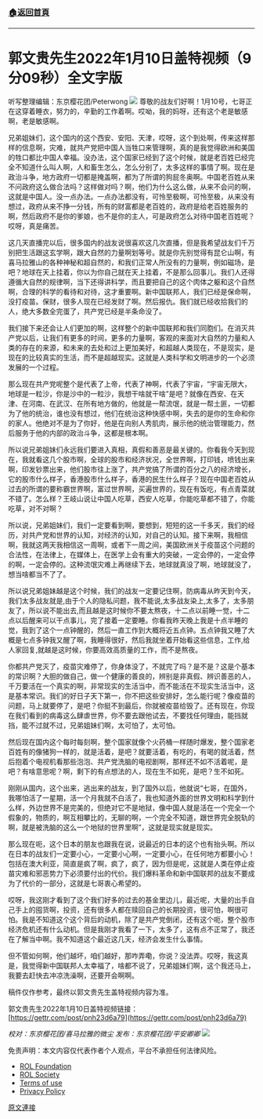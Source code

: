 ###  [:house:返回首頁](https://github.com/ourhimalayas/txt)
---

# 郭文贵先生2022年1月10日盖特视频（9分09秒）全文字版
听写整理编辑：东京樱花团/Peterwong
![](https://assets.gnews.org/wp-content/uploads/2022/01/image-750.png)
尊敬的战友们好啊！1月10号，七哥正在这穿着睡衣，努力的，辛勤的工作着啊。哎呦，我的妈呀，还有这个老是敏感啊，老是敏感啊。

兄弟姐妹们，这个国内的这个西安、安阳、天津，哎呀，这个到处啊，传来这样那样的信息啊，灾难，就共产党把中国人当牲口来管理啊，真的是我觉得欧洲和美国的牲口都比中国人幸福。没办法，这个国家已经到了这个时候，就是老百姓已经完全不知道什么叫人啊，人和畜生怎么，怎么分别了，太多这样的事情了啊。现在是政治斗争，地方政府一切都是掩盖啊，都为了所谓的狗屁冬奥啊。中国老百姓从来不问政府这么做合法吗？这样做对吗？啊，他们为什么这么做，从来不会问的啊，这就是中国人。没一点办法。一点办法都没有，可怜至极啊，可怜至极，从来没有想过，政府从来不挣一分钱，所有的财富都是老百姓的，政府是给老百姓服务的啊，然后政府不是你的爹娘，也不是你的主人，可是政府怎么对待中国老百姓呢？哎呀，真是痛苦。

这几天直播完以后，很多国内的战友说很喜欢这几次直播，但是我希望战友们千万别把生活跟这玄学啊，跟大自然的力量啊划等号。就是你先别觉得有昆仑山啊，有喜马拉雅山的各种神秘和超自然的，和我们正常人所没有的力量啊，例如磁场，是吧？地球在天上挂着，你以为你自己就在天上挂着，不是那么回事儿。我们人还得遵循大自然的规律啊，当下还得讲科学，而且要把自己的这个肉体之躯和这个自然啊，合理的科学的看待和对待，这才重要啊。新中国联邦人，我们已经是保命啊，没打疫苗。保财，很多人现在已经发财了啊。然后报仇。我们就已经收拾我们的人，绝大多数全完蛋了，共产党已经是半条命没了。

我们接下来还会让人们更加的啊，这样整个的新中国联邦和我们同胞们。在消灭共产党以后，让我们有更多的时间，更多的力量啊，客观的来面对大自然的力量和人类的存在的来源，和未来的去处和过上更加美好，和超越人类现在，不是现实，是现在的比较真实的生活，而不是超越现实。这就是人类科学和文明进步的一个必须发展的一个过程。

那么现在共产党呢整个是代表了上帝，代表了神啊，代表了宇宙，“宇宙无限大，地球是一粒沙，你是沙中的一粒沙，我想干啥就干啥”是吧？就像在西安、在天津、在河南、在武汉、在所有地方做的，他就是一帮流氓，就是一帮土匪，一切都为了他的统治，谁也没有想过，他们在统治这种快感中啊，失去的是你的生命和你的家人。他绝对不是为了你好，他是在向别人秀肌肉，展示他的统治管理能力，然后服务于他的内部的政治斗争，这都是根本啊。

所以说兄弟姐妹们永远我们要进入真相，真假和善恶是最关键的。你看我今天到现在，我就看这几个股市啊，全球的股市和经济状况，全世界啊，打印钱，喷钱出来啊，印发钞票出来，他们股市往上涨了，共产党搞了所谓的百分之八的经济增长，它的股市什么样子，香港股市什么样子，香港的民生什么样子？现在中国老百姓从过去的所谓的要称霸世界啊，富过世界啊，买遍世界的，现在有饭吃，有点青菜就不错了。怎么样？王岐山说让中国人吃草，西安人吃草，你能吃草都不错了，你能吃草，对不对啊？

所以说，兄弟姐妹们，我们一定要看到啊，要想到，短短的这一千多天，我们的经历，对共产党和世界的认知，对经济的认知，对自己的认知。接下来啊，我相信啊，我就这两天我相信这一周啊，或者下一周之间，美国欧洲关于疫苗这个问题的合法性，在法律上，在媒体上，在医学上会有重大的突破，一定会停的，一定会停的啊，一定会停的。这种流氓灾难上再继续下去，地球就真没了啊，地球就没了，想当啥都当不了了。

所以说兄弟姐妹越是这个时候，我们的战友一定要记住啊，防病毒从昨天到今天，我们太多战友就是,由于个人的隐私问题，我不能说,太多战友染上,太多了，太多朋友了，所以说不能出去,而且越是这时候你不要太熬夜，十二点以前睡一觉，十二点以后醒来可以干点事儿，完了接着一定要睡。你看我昨天晚上我是十点半睡的觉，我到了这个一点钟醒的，然后一直工作到大概将近五点钟。五点钟我又睡了大概是七点多钟我又醒了啊，我睡得很好，然后我就坐着开始看这些信息，工作,给人家回复,就越是这时候，你要高效高质量的工作，而不是熬夜。

你都共产党灭了，疫苗灾难停了，你身体没了，不就完了吗？是不是？这是个基本的常识啊？大胆的做自己，做一个健康的善良的，辨别是非真假、辨识善恶的人，千万要活在一个真实的啊，非常现实的生活当中，而不能活在不现实生活当中，这是基本常识。我们的好日子天下第一，你不把这些安排好，怎么能行呢？像疫苗的问题，马上就要停了，是吧？你挺不到最后，你就被疫苗给毁了。还有现在，你现在我们看到的病毒这么肆虐世界，你不要去跟他试去，不要找任何理由，能挡就挡，能不过就不过，兄弟姐妹们啊，太可怕了，太可怕。

然后现在国内这个每时每刻啊，整个国家就像个火药桶一样随时爆发，整个国家老百姓有的像猪狗一样的，就是活着，是吧？就要活着，有吃的，有喝的就活着，然后抱着个电视机看那些泡泡、共产党洗脑的电视剧啊，那样还不如不活着呢，是吧？有啥意思呢？啊，剩下的有点想法的人，现在生不如死，是吧？生不如死。

刚刚从国内，这个出来，逃出来的战友，到了国外以后，他就说“七哥，在国外，我哪怕活了一星期，活一个月我就不白活了，我也知道外面的世界文明和科学到什么样，外边世界不是完美的，但绝对它不是地狱，像中国人就是活在一个完全一个假象的，物质的，啊互相攀比的，无聊的啊，一个完全不知道，跟世界完全脱轨的啊，就是被洗脑的这么一个地狱的世界里啊”，这就是现实就是现实。

那么现在呃，这个日本的朋友也跟我在说，说最近的日本的这个也有抬头啊。所以在日本的战友们一定要小心，一定要小心啊，一定要小心，在任何地方都要小心！包括在澳大利亚，简直是疯了啊，疯了，疯了，因为但是呢，这就是人类在停止疫苗灾难和邪恶势力下必须要付出的代价。我们爆料革命和新中国联邦的战友不要成为了代价的一部分，这就是七哥衷心希望的。

哎呀，我这刚才看到了这个我们好多的过去的基金里边儿，最近呢，大量的出手自己手上的囤货啊，投资，还有很多人都在赎回自己的长期投资，很可怕，啊很可怕。我是不知道这个这个背后的动机，除了是共产党倒闭，还有这个呃，整个股市经济危机还有什么动机。但是我刚才我看了一下，太多了，这有点不正常了，我还在了解当中啊。我不知道这个最近这几天，经济会发生什么事情。

但不管如何啊，他们越坏，咱们越好，那咋弄嘞，你说？没法弄。哎呀，我这真是，我觉得新中国联邦人太幸福了，啥都不说了，兄弟姐妹们啊，这个我还马上，我要去赶快去冲凉洗澡啊，还要开会啊啊。

稿件仅作参考，最终以郭文贵先生盖特视频内容为准。

郭文贵先生2022年1月10日盖特视频链接： [https://gettr.com/post/pnh23d6a79](https://gettr.com/post/pnh23d6a79)

*校对：东京樱花团/喜马拉雅的微尘
发布：东京樱花团/平安卿卿*
![](https://assets.gnews.org/wp-content/uploads/2021/12/%E6%A8%B1%E8%8A%B1-3.jpg)
 

免责声明：本文内容仅代表作者个人观点，平台不承担任何法律风险。

- [ROL Foundation](https://rolfoundation.org/)
- [ROL Society](https://rolsociety.org/)
- [Terms of use](https://gnews.org/terms-of-use-3/)
- [Privacy Policy](https://gnews.org/privacy-policy/)

[原文連接](https://gnews.org/zh-hans/1845390/)